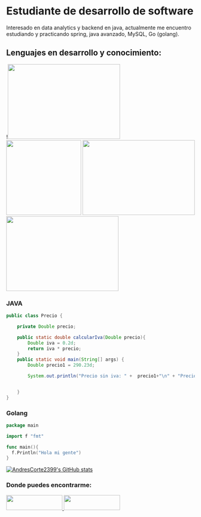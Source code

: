 # Estudiante de desarrollo de software

Interesado en data analytics y backend en java, actualmente me encuentro estudiando y practicando spring, java avanzado, MySQL, Go (golang).

## Lenguajes en desarrollo y conocimiento:

!<img src ="https://user-images.githubusercontent.com/101019474/211181587-4c3250a5-0e53-4be8-ba67-22d7015e702d.png" width="300" height="200"/>
<img src ="https://user-images.githubusercontent.com/101019474/211182509-7c46295a-a5e3-4a24-9577-6a2ffa4e73c3.png" width="200" height="200" />
<img src ="https://user-images.githubusercontent.com/101019474/211181881-6b64709d-632d-4c4e-aa10-7f9e14693637.png" width="300" height="200" />
<img src ="https://user-images.githubusercontent.com/101019474/211181994-467be703-db78-48f3-8723-c65cd184e64e.png" width="300" height="200" />

### JAVA
``` Java
public class Precio {

    private Double precio;

    public static double calcularIva(Double precio){
        Double iva = 0.2d;
        return iva * precio;
    }
    public static void main(String[] args) {
        Double precio1 = 290.23d;

        System.out.println("Precio sin iva: " +  precio1+"\n" + "Precio con iva: " + calcularIva(precio1));


    }
}
``` 
### Golang
```Go
package main

import f "fmt"

func main(){
  f.Println("Hola mi gente")
}
```
[![AndresCorte2399's GitHub stats](https://github-readme-stats.vercel.app/api?username=AndresCorte2399)](https://github.com/AndresCorte2399/github-readme-stats)

### Donde puedes encontrarme:


<a href="https://www.linkedin.com/in/andres-arias-792364229/" target="_blank">
<img src= https://user-images.githubusercontent.com/101019474/211182183-c9afd5c2-6c64-495c-9ca9-a275ddcbc7f3.png width= 150 height= 40 style="margin-bottom: 5px;" />
</a>
<a href="https://github.com/AndresCorte2399" target="_blank">
<img src= https://user-images.githubusercontent.com/101019474/211182377-07f411bf-f0c9-40e4-b738-fae2a0ef366c.png width= 150 height= 40 style="margin-bottom: 5px;" />
</a>


